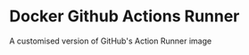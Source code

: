 Docker Github Actions Runner
============================

A customised version of GitHub's Action Runner image